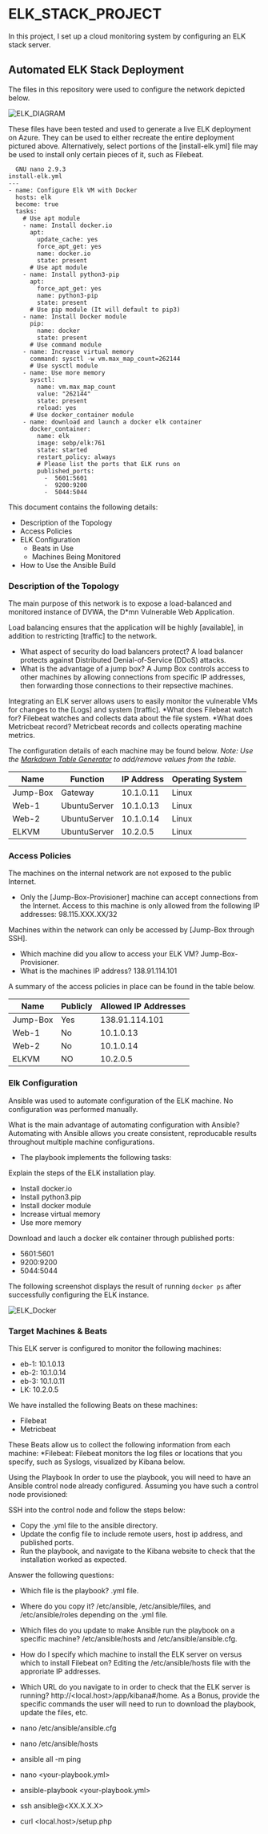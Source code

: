 # ELK_STACK_PROJECT
In this project, I set up a cloud monitoring system by configuring an ELK stack server.

## Automated ELK Stack Deployment

The files in this repository were used to configure the network depicted below.

![ELK_DIAGRAM](https://github.com/inocentesa/ProjectWeek13-AlyannaInocentes/blob/main/scripts/diagram/Cloud%20Diagram.jpg)

These files have been tested and used to generate a live ELK deployment on Azure. They can be used to either recreate the entire deployment pictured above. Alternatively, select portions of the [install-elk.yml] file may be used to install only certain pieces of it, such as Filebeat.

```
  GNU nano 2.9.3                                                               install-elk.yml                                                                         
---
- name: Configure Elk VM with Docker
  hosts: elk
  become: true
  tasks:
    # Use apt module
    - name: Install docker.io
      apt:
        update_cache: yes
        force_apt_get: yes
        name: docker.io
        state: present
      # Use apt module
    - name: Install python3-pip
      apt:
        force_apt_get: yes
        name: python3-pip
        state: present
      # Use pip module (It will default to pip3)
    - name: Install Docker module
      pip:
        name: docker
        state: present
      # Use command module
    - name: Increase virtual memory
      command: sysctl -w vm.max_map_count=262144
      # Use sysctl module
    - name: Use more memory
      sysctl:
        name: vm.max_map_count
        value: "262144"
        state: present
        reload: yes
      # Use docker_container module
    - name: download and launch a docker elk container
      docker_container:
        name: elk
        image: sebp/elk:761
        state: started
        restart_policy: always
        # Please list the ports that ELK runs on
        published_ports:
          -  5601:5601
          -  9200:9200
          -  5044:5044

```
This document contains the following details:
- Description of the Topology
- Access Policies
- ELK Configuration
  - Beats in Use
  - Machines Being Monitored
- How to Use the Ansible Build


### Description of the Topology

The main purpose of this network is to expose a load-balanced and monitored instance of DVWA, the D*mn Vulnerable Web Application.

Load balancing ensures that the application will be highly [available], in addition to restricting [traffic] to the network.

- What aspect of security do load balancers protect? A load balancer protects against Distributed Denial-of-Service (DDoS) attacks.
- What is the advantage of a jump box? A Jump Box controls access to other machines by allowing connections from specific IP addresses, then forwarding those connections to their repsective machines.

Integrating an ELK server allows users to easily monitor the vulnerable VMs for changes to the [Logs] and system [traffic].
*What does Filebeat watch for? Filebeat watches and collects data about the file system.
*What does Metricbeat record? Metricbeat records and collects operating machine metrics.

The configuration details of each machine may be found below.
_Note: Use the [Markdown Table Generator](http://www.tablesgenerator.com/markdown_tables) to add/remove values from the table_.

| Name            | Function     | IP Address              | Operating System |
|-----------------|--------------|-------------------------|------------------|
| Jump-Box        | Gateway      | 10.1.0.11               | Linux            |
| Web-1           | UbuntuServer | 10.1.0.13               | Linux            |
| Web-2           | UbuntuServer | 10.1.0.14               | Linux            |
| ELKVM           | UbuntuServer | 10.2.0.5                | Linux            |


### Access Policies

The machines on the internal network are not exposed to the public Internet. 

- Only the [Jump-Box-Provisioner] machine can accept connections from the Internet. Access to this machine is only allowed from the following IP addresses:
98.115.XXX.XX/32

Machines within the network can only be accessed by [Jump-Box through SSH].
- Which machine did you allow to access your ELK VM? Jump-Box-Provisioner.
- What is the machines IP address? 138.91.114.101

A summary of the access policies in place can be found in the table below.

| Name     | Publicly | Allowed IP Addresses |
|----------|----------|----------------------|
| Jump-Box | Yes      | 138.91.114.101       |
| Web-1    | No       | 10.1.0.13             |
| Web-2    | No       | 10.1.0.14             |
| ELKVM    | NO       | 10.2.0.5             |

### Elk Configuration

Ansible was used to automate configuration of the ELK machine. No configuration was performed manually.

What is the main advantage of automating configuration with Ansible? Automating with Ansible allows you create consistent, reproducable results throughout multiple machine configurations.
- The playbook implements the following tasks:

Explain the steps of the ELK installation play.
- Install docker.io
- Install python3.pip
- Install docker module
- Increase virtual memory
- Use more memory

Download and lauch a docker elk container through published ports:
- 5601:5601
- 9200:9200
- 5044:5044

The following screenshot displays the result of running `docker ps` after successfully configuring the ELK instance.

![ELK_Docker](https://github.com/inocentesa/ProjectWeek13-AlyannaInocentes/blob/main/scripts/ansible/Images/Elkstack.jpg)

### Target Machines & Beats
This ELK server is configured to monitor the following machines:

- eb-1: 10.1.0.13
- eb-2: 10.1.0.14
- eb-3: 10.1.0.11
- LK: 10.2.0.5

We have installed the following Beats on these machines:

- Filebeat
- Metricbeat

These Beats allow us to collect the following information from each machine:
*Filebeat: Filebeat monitors the log files or locations that you specify, such as Syslogs, visualized by Kibana below.

Using the Playbook
In order to use the playbook, you will need to have an Ansible control node already configured. Assuming you have such a control node provisioned:

SSH into the control node and follow the steps below:
- Copy the .yml file to the ansible directory.
- Update the config file to include remote users, host ip address, and published ports.
- Run the playbook, and navigate to the Kibana website to check that the installation worked as expected.

Answer the following questions:
- Which file is the playbook? .yml file.
- Where do you copy it? /etc/ansible, /etc/ansible/files, and /etc/ansible/roles depending on the .yml file.
- Which files do you update to make Ansible run the playbook on a specific machine? /etc/ansible/hosts and /etc/ansible/ansible.cfg.
- How do I specify which machine to install the ELK server on versus which to install Filebeat on? Editing the /etc/ansible/hosts file with the approriate IP addresses.
- Which URL do you navigate to in order to check that the ELK server is running? http://<local.host>/app/kibana#/home.
As a Bonus, provide the specific commands the user will need to run to download the playbook, update the files, etc.

- nano /etc/ansible/ansible.cfg
- nano /etc/ansible/hosts
- ansible all -m ping
- nano <your-playbook.yml>
- ansible-playbook <your-playbook.yml>
- ssh ansible@<XX.X.X.X>
- curl <local.host>/setup.php
